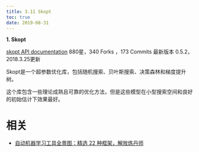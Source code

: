 ```yaml
---
title: 3.11 Skopt
toc: true
date: 2019-08-31
---
```


**1. Skopt**

[skopt API documentation](https://link.zhihu.com/?target=https%3A//scikit-optimize.github.io/)
880星，340 Forks ，173 Commits
最新版本 0.5.2，2018.3.25更新

Skopt是一个超参数优化库，包括随机搜索、贝叶斯搜索、决策森林和梯度提升树。

这个库包含一些理论成熟且可靠的优化方法，但是这些模型在小型搜索空间和良好的初始估计下效果最好。








# 相关

- [自动机器学习工具全景图：精选 22 种框架，解放炼丹师](https://zhuanlan.zhihu.com/p/42715527)
